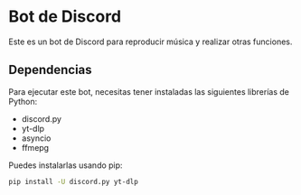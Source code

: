 # Bot de Discord

Este es un bot de Discord para reproducir música y realizar otras funciones.

## Dependencias

Para ejecutar este bot, necesitas tener instaladas las siguientes librerías de Python:

- discord.py
- yt-dlp
- asyncio
- ffmepg

Puedes instalarlas usando pip:

```bash
pip install -U discord.py yt-dlp
